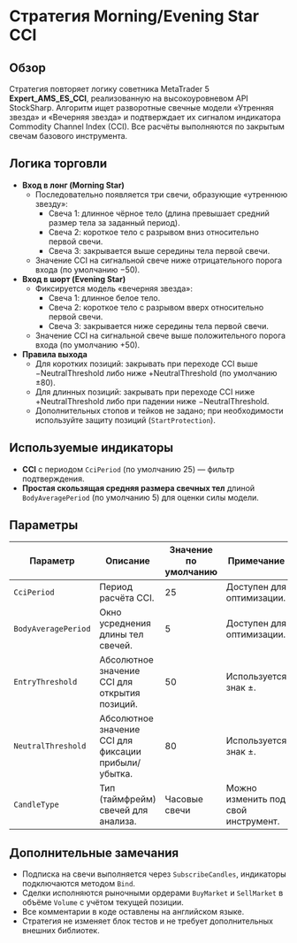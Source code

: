 # Стратегия Morning/Evening Star CCI

## Обзор
Стратегия повторяет логику советника MetaTrader 5 **Expert_AMS_ES_CCI**, реализованную на высокоуровневом API StockSharp. Алгоритм ищет разворотные свечные модели «Утренняя звезда» и «Вечерняя звезда» и подтверждает их сигналом индикатора Commodity Channel Index (CCI). Все расчёты выполняются по закрытым свечам базового инструмента.

## Логика торговли
- **Вход в лонг (Morning Star)**
  - Последовательно появляется три свечи, образующие «утреннюю звезду»:
    - Свеча 1: длинное чёрное тело (длина превышает средний размер тела за заданный период).
    - Свеча 2: короткое тело с разрывом вниз относительно первой свечи.
    - Свеча 3: закрывается выше середины тела первой свечи.
  - Значение CCI на сигнальной свече ниже отрицательного порога входа (по умолчанию −50).
- **Вход в шорт (Evening Star)**
  - Фиксируется модель «вечерняя звезда»:
    - Свеча 1: длинное белое тело.
    - Свеча 2: короткое тело с разрывом вверх относительно первой свечи.
    - Свеча 3: закрывается ниже середины тела первой свечи.
  - Значение CCI на сигнальной свече выше положительного порога входа (по умолчанию +50).
- **Правила выхода**
  - Для коротких позиций: закрывать при переходе CCI выше −NeutralThreshold либо ниже +NeutralThreshold (по умолчанию ±80).
  - Для длинных позиций: закрывать при переходе CCI ниже +NeutralThreshold либо при падении ниже −NeutralThreshold.
  - Дополнительных стопов и тейков не задано; при необходимости используйте защиту позиций (`StartProtection`).

## Используемые индикаторы
- **CCI** с периодом `CciPeriod` (по умолчанию 25) — фильтр подтверждения.
- **Простая скользящая средняя размера свечных тел** длиной `BodyAveragePeriod` (по умолчанию 5) для оценки силы модели.

## Параметры
| Параметр | Описание | Значение по умолчанию | Примечание |
| --- | --- | --- | --- |
| `CciPeriod` | Период расчёта CCI. | 25 | Доступен для оптимизации. |
| `BodyAveragePeriod` | Окно усреднения длины тел свечей. | 5 | Доступен для оптимизации. |
| `EntryThreshold` | Абсолютное значение CCI для открытия позиций. | 50 | Используется знак ±. |
| `NeutralThreshold` | Абсолютное значение CCI для фиксации прибыли/убытка. | 80 | Используется знак ±. |
| `CandleType` | Тип (таймфрейм) свечей для анализа. | Часовые свечи | Можно изменить под свой инструмент. |

## Дополнительные замечания
- Подписка на свечи выполняется через `SubscribeCandles`, индикаторы подключаются методом `Bind`.
- Сделки исполняются рыночными ордерами `BuyMarket` и `SellMarket` в объёме `Volume` с учётом текущей позиции.
- Все комментарии в коде оставлены на английском языке.
- Стратегия не изменяет блок тестов и не требует дополнительных внешних библиотек.
